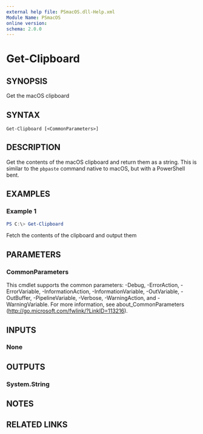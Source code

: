 ```yaml
---
external help file: PSmacOS.dll-Help.xml
Module Name: PSmacOS
online version:
schema: 2.0.0
---
```


# Get-Clipboard

## SYNOPSIS
Get the macOS clipboard

## SYNTAX

```
Get-Clipboard [<CommonParameters>]
```

## DESCRIPTION
Get the contents of the macOS clipboard and return them as a string.  This is similar to the `pbpaste` command native to macOS, but with a PowerShell bent.

## EXAMPLES

### Example 1
```powershell
PS C:\> Get-Clipboard
```

Fetch the contents of the clipboard and output them

## PARAMETERS

### CommonParameters
This cmdlet supports the common parameters: -Debug, -ErrorAction, -ErrorVariable, -InformationAction, -InformationVariable, -OutVariable, -OutBuffer, -PipelineVariable, -Verbose, -WarningAction, and -WarningVariable.
For more information, see about_CommonParameters (http://go.microsoft.com/fwlink/?LinkID=113216).

## INPUTS

### None
## OUTPUTS

### System.String
## NOTES

## RELATED LINKS
